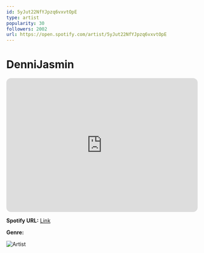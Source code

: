```yaml
---
id: 5yJut22NfYJpzq6vxvtOpE
type: artist
popularity: 30
followers: 2002
url: https://open.spotify.com/artist/5yJut22NfYJpzq6vxvtOpE
---
```

# DenniJasmin

<iframe style="border-radius:12px" src="https://open.spotify.com/embed/artist/5yJut22NfYJpzq6vxvtOpE" width="100%" height="352" frameBorder="0" allowfullscreen="" allow="autoplay; clipboard-write; encrypted-media; fullscreen; picture-in-picture" loading="lazy"></iframe>

**Spotify URL:** [Link](https://open.spotify.com/artist/5yJut22NfYJpzq6vxvtOpE)

**Genre:** 

![Artist](https://i.scdn.co/image/ab6761610000e5ebec4c0746496562da72396f2b)
